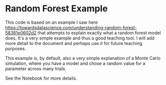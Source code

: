 # Random Forest Example

This code is based on an example I saw here <https://towardsdatascience.com/understanding-random-forest-58381e0602d2> that attempts to explain exactly what a random forest model does. It's a very simple example and thus a good teaching tool. I will add more detail to the document and perhaps use it for future teaching purposes. 

This example is, by default, also a very simple explanation of a Monte Carlo simulation, where you have a model and chose a random value for a parameter across many trials. 

See the Notebook for more details. 
